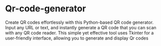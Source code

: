 # Qr-code-generator
Create QR codes effortlessly with this Python-based QR code generator. Input any URL or text, and instantly generate a QR code that you can scan with any QR code reader. This simple yet effective tool uses Tkinter for a user-friendly interface, allowing you to generate and display Qr codes
